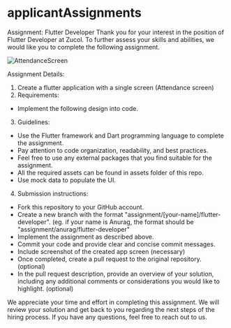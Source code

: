 # applicantAssignments

Assignment: Flutter Developer
Thank you for your interest in the position of Flutter Developer at Zucol. To further assess your skills and abilities, we would like you to complete the following assignment.

![AttendanceScreen](https://github.com/jangir-ritik/applicantAssignments/assets/115213651/d5f86077-4608-4773-9303-53ceb2b5d67c)

Assignment Details:
1. Create a flutter application with a single screen (Attendance screen)
2. Requirements: 
- Implement the following design into code.
3. Guidelines:
- Use the Flutter framework and Dart programming language to complete the assignment.
- Pay attention to code organization, readability, and best practices.
- Feel free to use any external packages that you find suitable for the assignment.
- All the required assets can be found in assets folder of this repo.
- Use mock data to populate the UI.
4. Submission instructions: 
- Fork this repository to your GitHub account.
- Create a new branch with the format "assignment/[your-name]/flutter-developer". (eg. if your name is Anurag, the format should be "assignment/anurag/flutter-developer"
- Implement the assignment as described above.
- Commit your code and provide clear and concise commit messages.
- Include screenshot of the created app screen (necessary)
- Once completed, create a pull request to the original repository. (optional)
- In the pull request description, provide an overview of your solution, including any additional comments or considerations you would like to highlight. (optional)

We appreciate your time and effort in completing this assignment. We will review your solution and get back to you regarding the next steps of the hiring process. If you have any questions, feel free to reach out to us.
